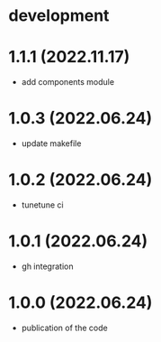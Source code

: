 # development

# 1.1.1 (2022.11.17)

* add components module

# 1.0.3 (2022.06.24)

* update makefile

# 1.0.2 (2022.06.24)

* tunetune ci

# 1.0.1 (2022.06.24)

* gh integration

# 1.0.0 (2022.06.24)

* publication of the code
